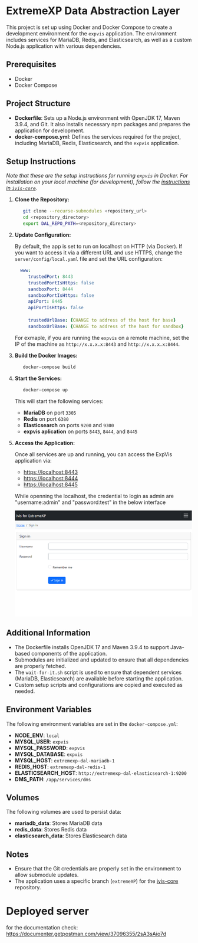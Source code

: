 # ExtremeXP Data Abstraction Layer

This project is set up using Docker and Docker Compose to create a development environment for the `expvis` application. The environment includes services for MariaDB, Redis, and Elasticsearch, as well as a custom Node.js application with various dependencies.

## Prerequisites

- Docker
- Docker Compose

## Project Structure

- **Dockerfile**: Sets up a Node.js environment with OpenJDK 17, Maven 3.9.4, and Git. It also installs necessary npm packages and prepares the application for development.
- **docker-compose.yml**: Defines the services required for the project, including MariaDB, Redis, Elasticsearch, and the `expvis` application.

## Setup Instructions

*Note that these are the setup instructions for running `expvis` in Docker. For installation on your local machine (for development), follow the [instructions in `ivis-core`](https://github.com/smartarch/ivis-core/wiki/Local-installation-for-development).*

1. **Clone the Repository:**

   ```bash
      git clone --recurse-submodules <repository_url>
      cd <repository_directory>
      export DAL_REPO_PATH=<repository_directory>
   ```

1. **Update Configuration:**

   By default, the app is set to run on localhost on HTTP (via Docker). If you want to access it via a different URL and use HTTPS, change the `server/config/local.yaml` file and set the URL configuration:

   ```yaml
     www:
        trustedPort: 8443
        trustedPortIsHttps: false
        sandboxPort: 8444
        sandboxPortIsHttps: false
        apiPort: 8445
        apiPortIsHttps: false
      
        trustedUrlBase: {CHANGE to address of the host for base}
        sandboxUrlBase: {CHANGE to address of the host for sandbox}
   ```
   For exmaple, if you are running the `expvis` on a remote machine, set the IP of the machine as `http://x.x.x.x:8443` and `http://x.x.x.x:8444`.

1. **Build the Docker Images:**

   ```bash
      docker-compose build
   ```

1. **Start the Services:**

   ```bash
      docker-compose up
   ```

   This will start the following services:
   - **MariaDB** on port `3305`
   - **Redis** on port `6380`
   - **Elasticsearch** on ports `9200` and `9300`
   - **expvis aplication** on ports `8443`, `8444`, and `8445`

1. **Access the Application:**

   Once all services are up and running, you can access the ExpVis application via:

   - [https://localhost:8443](https://localhost:8443)
   - [https://localhost:8444](https://localhost:8444)
   - [https://localhost:8445](https://localhost:8445)

   While openning the localhost, the credential to login as admin are "username:admin" and "password:test" in the below interface

   ![alt text](readme-content/first-page.png)

## Additional Information

- The Dockerfile installs OpenJDK 17 and Maven 3.9.4 to support Java-based components of the application.
- Submodules are initialized and updated to ensure that all dependencies are properly fetched.
- The `wait-for-it.sh` script is used to ensure that dependent services (MariaDB, Elasticsearch) are available before starting the application.
- Custom setup scripts and configurations are copied and executed as needed.

## Environment Variables

The following environment variables are set in the `docker-compose.yml`:

- **NODE_ENV**: `local`
- **MYSQL_USER**: `expvis`
- **MYSQL_PASSWORD**: `expvis`
- **MYSQL_DATABASE**: `expvis`
- **MYSQL_HOST**: `extremexp-dal-mariadb-1`
- **REDIS_HOST**: `extremexp-dal-redis-1`
- **ELASTICSEARCH_HOST**: `http://extremexp-dal-elasticsearch-1:9200`
- **DMS_PATH**: `/app/services/dms`

## Volumes

The following volumes are used to persist data:

- **mariadb_data**: Stores MariaDB data
- **redis_data**: Stores Redis data
- **elasticsearch_data**: Stores Elasticsearch data

## Notes

- Ensure that the Git credentials are properly set in the environment to allow submodule updates.
- The application uses a specific branch (`extremeXP`) for the [ivis-core](https://github.com/smartarch/ivis-core) repository.


# Deployed server
for the documentation check:
https://documenter.getpostman.com/view/37096355/2sA3sAio7d
